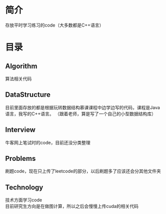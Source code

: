 # 简介
存放平时学习练习的code（大多数都是C++语言）

# 目录
## Algorithm
算法相关代码

## DataStructure
目前里面存放的都是根据玩转数据结构慕课课程中边学边写的代码，课程是Java语言，我写的C++语言。
（跟着老师，算是写了一个自己的小型数据结构库）

## Interview
牛客网上笔试时的code，目前还没分类整理

## Problems
刷题code，现在只上传了leetcode的部分，以后刷题多了应该还会分其他文件夹

## Technology
技术方面学习code</br>
目前研究生方向是在做图计算，所以之后会慢慢上传cuda的相关代码